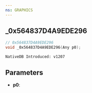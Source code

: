 ```yaml
---
ns: GRAPHICS
---
```

## _0x564837D4A9EDE296

```c
// 0x564837D4A9EDE296
void _0x564837D4A9EDE296(Any p0);
```

```
NativeDB Introduced: v1207
```

## Parameters
* **p0**:
